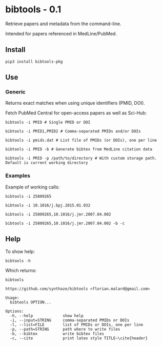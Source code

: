 # bibtools - 0.1

Retrieve papers and metadata from the command-line.

Intended for papers referenced in MedLine/PubMed.

## Install

    pip3 install bibtools-pkg

## Use

### Generic

Returns exact matches when using unique identifiers (PMID, DOI).

Fetch PubMed Central for open-access papers as well as Sci-Hub:

    bibtools -i PMID # Single PMID or DOI

    bibtools -i PMID1,PMID2 # Comma-separated PMIDs and/or DOIs

    bibtools -i pmids.dat # List file of PMIDs (or DOIs), one per line

    bibtools -i PMID -b # Generate bibtex from MedLine citation data

    bibtools -i PMID -p /path/to/directory # With custom storage path. Default is current working directory

### Examples

Example of working calls:

    bibtools -i 25809265

    bibtools -i 10.1016/j.bpj.2015.01.032

    bibtools -i 25809265,10.1016/j.jmr.2007.04.002

    bibtools -i 25809265,10.1016/j.jmr.2007.04.002 -b -c

## Help

To show help:

    bibtools -h

Which returns:

    bibtools

    https://github.com/synthaze/bibtools <florian.malard@gmail.com>

    Usage:
      bibtools OPTION...

    Options:
      -h, --help             show help
      -i, --input=STRING     comma-separated PMIDs or DOIs
      -l, --list=FILE        list of PMIDs or DOIs, one per line
      -p, --path=STRING      path where to write files
      -b, --bibtex           write bibtex files
      -c, --cite             print latex style TITLE~\cite{header}
